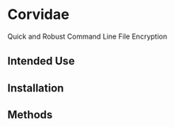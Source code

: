 # Corvidae 
Quick and Robust Command Line File Encryption

## Intended Use
## Installation
## Methods
